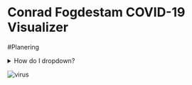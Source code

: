 # Conrad Fogdestam COVID-19 Visualizer

#Planering
<details>
<summary>How do I dropdown?</summary>
<br>
This is how you dropdown.
</details>

![virus](https://user-images.githubusercontent.com/70263566/117461450-d96bdf00-af4d-11eb-914b-d9c40c8e964a.jpg)

